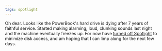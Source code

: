 ```yaml
---
tags: spotlight
---
```


Oh dear. Looks like the PowerBook's hard drive is dying after 7 years of faithful service. Started making alarming, loud, clunking sounds last night and the machine eventually freezes up. For now have [turned off Spotlight](http://hints.macworld.com/article.php?story=20071102215912892) to minimize disk access, and am hoping that I can limp along for the next few days.
